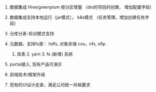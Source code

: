 1. 数据集成 Hive/greenplum 按分区增量  （dio的项目的创建， 增加配置字段）
2. 数据集成支持本地运行（jar模式）， k8s模式  （任务管理，增加创建任务字段）
3. 分库分表-轮训模式支持
4. 元数据，支持fs源： hdfs, 对象存储 cos，nfs, sftp
   1. 库表 2. yarn 3. fs (新增) 系统 
   
5.  portal接入, 现有产品可演示
6.  前端技术/框架升级
7.  现有的UI设计走查，满足公司统一风格要求